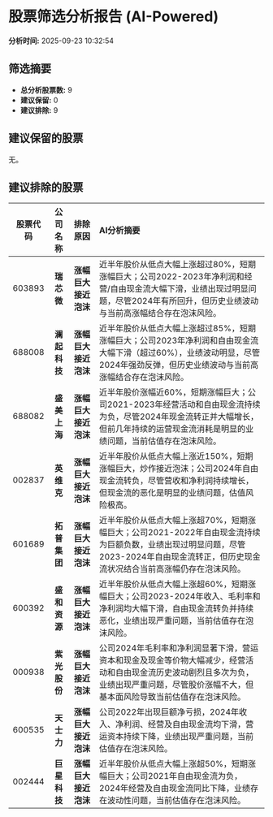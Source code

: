# 股票筛选分析报告 (AI-Powered)

**分析时间:** 2025-09-23 10:32:54

## 筛选摘要

- **总分析股票数:** 9
- **建议保留:** 0
- **建议排除:** 9

## 建议保留的股票

无。


## 建议排除的股票

| 股票代码 | 公司名称 | 排除原因 | AI分析摘要 |
|:---:|:---:|:---:|:---|
| 603893 | **瑞芯微** | **涨幅巨大接近泡沫** | 近半年股价从低点大幅上涨超过80%，短期涨幅巨大；公司2022-2023年净利润和经营/自由现金流大幅下滑，业绩出现过明显问题，尽管2024年有所回升，但历史业绩波动与当前高涨幅结合存在泡沫风险。 |
| 688008 | **澜起科技** | **涨幅巨大接近泡沫** | 近半年股价从低点大幅上涨超过85%，短期涨幅巨大；公司2023年净利润和自由现金流大幅下滑（超过60%），业绩波动明显，尽管2024年强劲反弹，但历史业绩波动与当前高涨幅结合存在泡沫风险。 |
| 688082 | **盛美上海** | **涨幅巨大接近泡沫** | 近半年股价涨幅近60%，短期涨幅巨大；公司2021-2023年经营活动和自由现金流持续为负，尽管2024年现金流转正并大幅增长，但前几年持续的运营现金流消耗是明显的业绩问题，当前估值存在泡沫风险。 |
| 002837 | **英维克** | **涨幅巨大接近泡沫** | 近半年股价从低点大幅上涨近150%，短期涨幅巨大，炒作接近泡沫；公司2024年自由现金流转负，尽管营收和净利润持续增长，但现金流的恶化是明显的业绩问题，估值风险极高。 |
| 601689 | **拓普集团** | **涨幅巨大接近泡沫** | 近半年股价从低点大幅上涨超70%，短期涨幅巨大；公司2021-2022年自由现金流持续为巨额负数，业绩出现过明显问题，尽管2023-2024年自由现金流转正，但历史现金流状况结合当前高涨幅仍存在泡沫风险。 |
| 600392 | **盛和资源** | **涨幅巨大接近泡沫** | 近半年股价从低点大幅上涨超60%，短期涨幅巨大；公司2023-2024年收入、毛利率和净利润均大幅下滑，自由现金流转负并持续恶化，业绩出现严重问题，当前估值存在泡沫风险。 |
| 000938 | **紫光股份** | **涨幅巨大接近泡沫** | 公司2024年毛利率和净利润显著下滑，营运资本和现金及现金等价物大幅减少，经营活动和自由现金流历史波动剧烈且多次为负，业绩出现严重问题，尽管股价涨幅不大，但基本面风险导致当前估值存在泡沫风险。 |
| 600535 | **天士力** | **涨幅巨大接近泡沫** | 公司2022年出现巨额净亏损，2024年收入、净利润、经营及自由现金流均下滑，营运资本持续下降，业绩出现严重问题，当前估值存在泡沫风险。 |
| 002444 | **巨星科技** | **涨幅巨大接近泡沫** | 近半年股价从低点大幅上涨超50%，短期涨幅巨大；公司2021年自由现金流为负，2024年经营及自由现金流同比下降，业绩存在波动性问题，当前估值存在泡沫风险。 |
